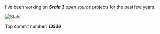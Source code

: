 I've been working on ***Scala 3*** *open source* projects for the past few years.

![Stats](https://github-readme-stats.vercel.app/api?username=objektwerks&show_icons=true&hide_border=true&rank_icon=percentile)

Top commit number: ***13336***
